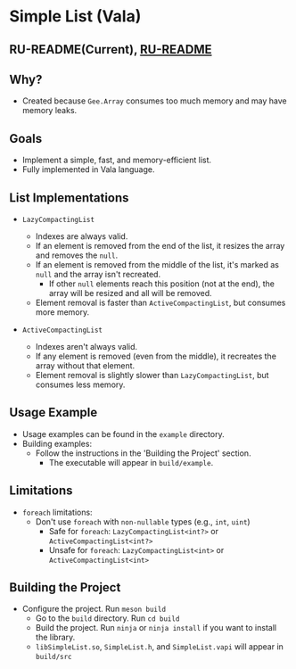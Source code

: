 # Simple List (Vala)

## RU-README(Current), [RU-README](https://github.com/daniliammo/SimpleList/blob/master/RU-README.md)

## Why?
* Created because `Gee.Array` consumes too much memory and may have memory leaks.

## Goals
* Implement a simple, fast, and memory-efficient list.
* Fully implemented in Vala language.

## List Implementations
* `LazyCompactingList`
    - Indexes are always valid.
    - If an element is removed from the end of the list, it resizes the array and removes the `null`.
    - If an element is removed from the middle of the list, it's marked as `null` and the array isn't recreated.
        * If other `null` elements reach this position (not at the end), the array will be resized and all will be removed.
    - Element removal is faster than `ActiveCompactingList`, but consumes more memory.

* `ActiveCompactingList`
    - Indexes aren't always valid.
    - If any element is removed (even from the middle), it recreates the array without that element.
    - Element removal is slightly slower than `LazyCompactingList`, but consumes less memory.

## Usage Example
* Usage examples can be found in the `example` directory.
* Building examples:
    - Follow the instructions in the 'Building the Project' section.
        * The executable will appear in `build/example`.

## Limitations
* `foreach` limitations:
    - Don't use `foreach` with `non-nullable` types (e.g., `int`, `uint`)
        * Safe for `foreach`: `LazyCompactingList<int?>` or `ActiveCompactingList<int?>` 
        * Unsafe for `foreach`: `LazyCompactingList<int>` or `ActiveCompactingList<int>` 

## Building the Project
* Configure the project. Run `meson build`
    - Go to the `build` directory. Run `cd build`
    - Build the project. Run `ninja` or `ninja install` if you want to install the library.
    - `libSimpleList.so`, `SimpleList.h`, and `SimpleList.vapi` will appear in `build/src`